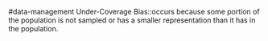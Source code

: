 #data-management 
Under-Coverage Bias::occurs because some portion of the population is not sampled or has a smaller representation than it has in the population.
<!--SR:!2024-02-15,3,250-->